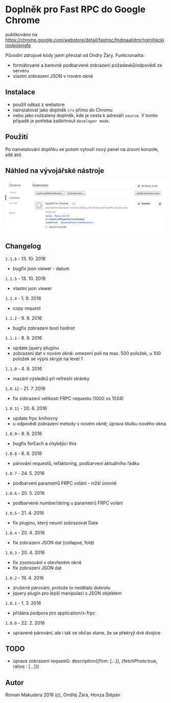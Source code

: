 # Doplněk pro Fast RPC do Google Chrome

publikováno na https://chrome.google.com/webstore/detail/fastrpc/fndmaalidmchgmihkckimolpjiimjgfe

Původní zdrojové kódy jsem převzal od Ondry Žáry. Funkcionalita:

- formátované a barevně podbarvené zobrazení požadavků/odpovědí ze serveru
- vlastní zobrazení JSON v novém okně

## Instalace

- použít odkaz z webstore
- nainstalovat jako doplněk `crx` přímo do Chromu
- nebo jako rozbalený doplněk, kde je cesta k adresáři `source`. V tomto případě je potřeba zaškrtnout `developer mode`.

## Použití

Po nainstalování doplňku se potom vytvoří nový panel na úrovni konzole, sítě atd.

## Náhled na vývojářské nástroje

![Extensions](/chrome.png)

## Changelog

`1.1.6` - 13. 10. 2016
- bugfix json viewer - datum

`1.1.5` - 13. 10. 2016
- vlastní json viewer

`1.1.4` - 1. 9. 2016
- copy request

`1.1.2` - 9. 8. 2016
- bugfix zobrazení bool hodnot

`1.1.1` - 8. 8. 2016
- update jquery pluginu
- zobrazení dat v novém okně: omezení polí na max. 500 položek, u 100 položek se výpis skryje na level 1

`1.1.0` - 4. 8. 2016
- mazání výsledků při refreshi stránky

`1.0.12` - 21. 7. 2016
- fix zobrazení velikosti FRPC requestu (1000 vs 1024)

`1.0.11` - 20. 6. 2016
- update frpc knihovny
- u odpovědi zobrazení metody v novém okně; úprava titulku nového okna

`1.0.9` - 9. 6. 2016
- bugfix forEach a chybějící this

`1.0.8` - 8. 6. 2016
- párování requestů, refaktoring, podbarvení aktuálního řádku

`1.0.7` - 24. 5. 2016
- podbarvení parametrů FRPC volání - nižší úrovně

`1.0.6` - 20. 5. 2016
- podbarvené number/string u parametrů FRPC volání

`1.0.5` - 21. 4. 2016
- fix pluginu, který neumí zobrazovat Date

`1.0.4` - 20. 4. 2016
- fix zobrazení JSON dat (collapse, fold)

`1.0.3` - 20. 4. 2016
- fix zoomování v otevřeném okně
- fix zobrazení JSON dat

`1.0.2` - 19. 4. 2016
- zrušené párování, protože to nedělalo dobrotu
- jquery plugin pro lepší manipulaci s JSON objektem

`1.0.1` - 1. 3. 2016
- přidána podpora pro application/x-frpc

`1.0.0` - 22. 2. 2016
- upravené párování, ale i tak se občas stane, že se překryjí dvě dvojice

## TODO

- úprava zobrazení requestů: description({firm: [...]}, {fetchPhoto:true, ratios : [...]})

## Autor

Roman Makudera 2016 (c),
Ondřej Žára,
Honza Štěpán
